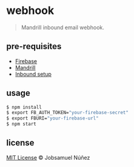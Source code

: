 # webhook
> Mandrill inbound email webhook.

## pre-requisites

- [Firebase](https://www.firebase.com/)
- [Mandrill](https://www.mandrill.com/)
- [Inbound setup](https://mandrill.zendesk.com/hc/en-us/articles/205583197-Inbound-Email-Processing-Overview#set-up-an-inbound-domain)

## usage

```bash
$ npm install
$ export FB_AUTH_TOKEN="your-firebase-secret"
$ export FBURI="your-firebase-url"
$ npm start
```

## license
[MIT License](http://opensource.org/licenses/MIT) :copyright: Jobsamuel Núñez
